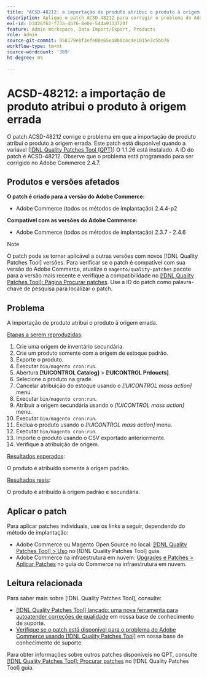 ```yaml
---
title: "ACSD-48212: a importação de produto atribui o produto à origem errada"
description: Aplique o patch ACSD-48212 para corrigir o problema do Adobe Commerce em que a importação de produto atribui o produto à origem errada.
exl-id: b3426f62-f73a-4b76-8e0e-544a9133720f
feature: Admin Workspace, Data Import/Export, Products
role: Admin
source-git-commit: 958179e0f3efe08e65ea8b0c4c4e1015e3c5bb76
workflow-type: tm+mt
source-wordcount: '369'
ht-degree: 0%

---
```


# ACSD-48212: a importação de produto atribui o produto à origem errada

O patch ACSD-48212 corrige o problema em que a importação de produto atribui o produto à origem errada. Este patch está disponível quando a variável [[!DNL Quality Patches Tool (QPT)]](/help/announcements/adobe-commerce-announcements/magento-quality-patches-released-new-tool-to-self-serve-quality-patches.md) O 1.1.26 está instalado. A ID do patch é ACSD-48212. Observe que o problema está programado para ser corrigido no Adobe Commerce 2.4.7.

## Produtos e versões afetados

**O patch é criado para a versão do Adobe Commerce:**

* Adobe Commerce (todos os métodos de implantação) 2.4.4-p2

**Compatível com as versões do Adobe Commerce:**

* Adobe Commerce (todos os métodos de implantação) 2.3.7 - 2.4.6

>[!NOTE]
>
>O patch pode se tornar aplicável a outras versões com novos [!DNL Quality Patches Tool] versões. Para verificar se o patch é compatível com sua versão do Adobe Commerce, atualize o `magento/quality-patches` pacote para a versão mais recente e verifique a compatibilidade no [[!DNL Quality Patches Tool]: Página Procurar patches](https://experienceleague.adobe.com/tools/commerce-quality-patches/index.html). Use a ID do patch como palavra-chave de pesquisa para localizar o patch.

## Problema

A importação de produto atribui o produto à origem errada.

<u>Etapas a serem reproduzidas</u>:

1. Crie uma origem de inventário secundária.
1. Crie um produto somente com a origem de estoque padrão.
1. Exporte o produto.
1. Executar `bin/magento cron:run`.
1. Abertura **[!UICONTROL Catalog]** > **[!UICONTROL Prdoucts]**.
1. Selecione o produto na grade.
1. Cancelar atribuição do estoque usando o *[!UICONTROL mass action]* menu.
1. Executar `bin/magento cron:run`.
1. Atribuir a origem secundária usando o *[!UICONTROL mass action]* menu.
1. Executar `bin/magento cron:run`.
1. Exclua o produto usando o *[!UICONTROL mass action]* menu.
1. Executar `bin/magento cron:run`.
1. Importe o produto usando o CSV exportado anteriormente.
1. Verifique a atribuição de origem.

<u>Resultados esperados</u>:

O produto é atribuído somente à origem padrão.

<u>Resultados reais</u>:

O produto é atribuído à origem padrão e secundária.

## Aplicar o patch

Para aplicar patches individuais, use os links a seguir, dependendo do método de implantação:

* Adobe Commerce ou Magento Open Source no local: [[!DNL Quality Patches Tool] > Uso](https://experienceleague.adobe.com/docs/commerce-operations/tools/quality-patches-tool/usage.html) no [!DNL Quality Patches Tool] guia.
* Adobe Commerce na infraestrutura em nuvem: [Upgrades e Patches > Aplicar Patches](https://experienceleague.adobe.com/docs/commerce-cloud-service/user-guide/develop/upgrade/apply-patches.html) no guia do Commerce na infraestrutura em nuvem.

## Leitura relacionada

Para saber mais sobre [!DNL Quality Patches Tool], consulte:

* [[!DNL Quality Patches Tool] lançado: uma nova ferramenta para autoatender correções de qualidade](/help/announcements/adobe-commerce-announcements/magento-quality-patches-released-new-tool-to-self-serve-quality-patches.md) em nossa base de conhecimento de suporte.
* [Verifique se o patch está disponível para o problema do Adobe Commerce usando [!DNL Quality Patches Tool]](/help/support-tools/patches-available-in-qpt-tool/check-patch-for-magento-issue-with-magento-quality-patches.md) em nossa base de conhecimento de suporte.

Para obter informações sobre outros patches disponíveis no QPT, consulte [[!DNL Quality Patches Tool]: Procurar patches](https://experienceleague.adobe.com/tools/commerce-quality-patches/index.html) no [!DNL Quality Patches Tool] guia.
